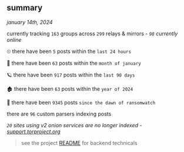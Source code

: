 
## summary
_january 14th, 2024_

currently tracking `163` groups across `299` relays & mirrors - _`98` currently online_

⏲ there have been `5` posts within the `last 24 hours`

🦈 there have been `63` posts within the `month of january`

🪐 there have been `917` posts within the `last 90 days`

🏚 there have been `63` posts within the `year of 2024`

🦕 there have been `9345` posts `since the dawn of ransomwatch`

there are `96` custom parsers indexing posts

_`20` sites using v2 onion services are no longer indexed - [support.torproject.org](https://support.torproject.org/onionservices/v2-deprecation/)_

> see the project [README](https://github.com/joshhighet/ransomwatch#ransomwatch--) for backend technicals
